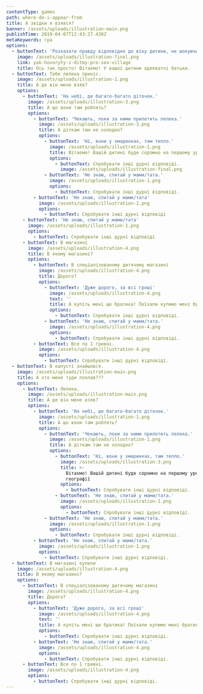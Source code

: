 ```yaml
---
contentType: games
path: where-do-i-appear-from
title: А звідки я взявся?
banner: /assets/uploads/illustration-main.png
publishTime: 2019-04-07T12:43:27.438Z
metaKeywords: гра
options:
  - buttonText: 'Розказати правду відповідно до віку дитини, не шокуючи її подробицями'
    image: /assets/uploads/illustration-final.png
    link: yak-hovoryty-z-ditmy-pro-sex-village
    title: Ось так просто! Вітаємо! У вашої дитини адекватні батьки.
  - buttonText: Тебе лелека приніс.
    image: /assets/uploads/illustration-1.png
    title: А де він мене взяв?
    options:
      - buttonText: 'На небі, де багато-багато діточок.'
        image: /assets/uploads/illustration-3.png
        title: А що вони там роблять?
        options:
          - buttonText: 'Чекають, поки за ними прилетить лелека.'
            image: /assets/uploads/illustration-3.png
            title: А діткам там не холодно?
            options:
              - buttonText: 'Ні, вони у хмаринках, там тепло.'
                image: /assets/uploads/illustration-1.png
                title: Вітаємо! Вашій дитині буде соромно на першому уроці географії.
                options:
                  - buttonText: Спробувати інші дурні відповіді.
                    image: /assets/uploads/illustration-final.png
              - buttonText: 'Не знаю, спитай у мами/тата.'
                image: /assets/uploads/illustration-1.png
                options:
                  - buttonText: Спробувати інші дурні відповіді.
          - buttonText: 'Не знаю, спитай у мами/тата'
            image: /assets/uploads/illustration-1.png
            options:
              - buttonText: Спробувати інші дурні відповіді
      - buttonText: 'Не знаю, спитай у мами/тата'
        image: /assets/uploads/illustration-1.png
        options:
          - buttonText: Спробувати інші дурні відповіді
      - buttonText: В магазині
        image: /assets/uploads/illustration-4.png
        title: В якому магазині?
        options:
          - buttonText: В спеціалізованому дитячому магазині
            image: /assets/uploads/illustration-4.png
            title: Дорого?
            options:
              - buttonText: 'Дуже дорого, за всі гроші'
                image: /assets/uploads/illustration-4.png
                text: ''
                title: А купіть мені ще братика! Поїхали купимо мені братика!
                options:
                  - buttonText: Спробувати інші дурні відповіді.
              - buttonText: 'Не знаю, спитай у мами/тата.'
                image: /assets/uploads/illustration-4.png
                options:
                  - buttonText: Спробувати інші дурні відповіді.
          - buttonText: Все по 1 гривні.
            image: /assets/uploads/illustration-4.png
            options:
              - buttonText: Спробувати інші дурні відповіді.
  - buttonText: В капусті знайшовся.
    image: /assets/uploads/illustration-main.png
    title: А хто мене туди поклав???
    options:
      - buttonText: Лелека.
        image: /assets/uploads/illustration-main.png
        title: А де він мене взяв?
        options:
          - buttonText: 'На небі, де багато-багато діточок.'
            image: /assets/uploads/illustration-1.png
            title: А що вони там роблять?
            options:
              - buttonText: 'Чекають, поки за ними прилетить лелека.'
                image: /assets/uploads/illustration-1.png
                title: А діткам там не холодно?
                options:
                  - buttonText: 'Ні, вони у хмаринках, там тепло.'
                    image: /assets/uploads/illustration-3.png
                    title: >-
                      Вітаємо! Вашій дитині буде соромно на першому уроці
                      географії
                    options:
                      - buttonText: Спробувати інші дурні відповіді.
                  - buttonText: 'Не знаю, спитай у мами/тата.'
                    image: /assets/uploads/illustration-1.png
                    options:
                      - buttonText: Спробувати інші дурні відповіді.
              - buttonText: 'Не знаю, спитай у мами/тата.'
                image: /assets/uploads/illustration-1.png
                options:
                  - buttonText: Спробувати інші дурні відповіді.
          - buttonText: 'Не знаю, спитай у мами/тата.'
            image: /assets/uploads/illustration-1.png
            options:
              - buttonText: Спробувати інші дурні відповіді.
  - buttonText: В магазині купили
    image: /assets/uploads/illustration-4.png
    title: В якому магазині?
    options:
      - buttonText: В спеціалізованому дитячому магазині
        image: /assets/uploads/illustration-4.png
        title: Дорого?
        options:
          - buttonText: 'Дуже дорого, за всі гроші'
            image: /assets/uploads/illustration-4.png
            text: ''
            title: А купіть мені ще братика! Поїхали купимо мені братика!
            options:
              - buttonText: Спробувати інші дурні відповіді.
          - buttonText: 'Не знаю, спитай у мами/тата.'
            image: /assets/uploads/illustration-4.png
            options:
              - buttonText: Спробувати інші дурні відповіді.
      - buttonText: Все по 1 гривні.
        image: /assets/uploads/illustration-4.png
        options:
          - buttonText: Спробувати інші дурні відповіді.
---
```


